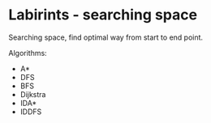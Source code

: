 # Labirints - searching space

Searching space, find optimal way from start to end point.

Algorithms:
- A*
- DFS
- BFS
- Dijkstra
- IDA*
- IDDFS
